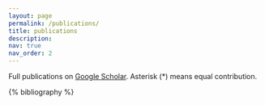 ```yaml
---
layout: page
permalink: /publications/
title: publications
description: 
nav: true
nav_order: 2
---
```


Full publications on [Google Scholar](https://scholar.google.co.kr/citations?user=43GFjoYAAAAJ=en). Asterisk (*) means equal contribution.

<!-- _pages/publications.md -->
<div class="publications">

{% bibliography %}

</div>
